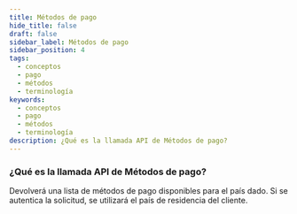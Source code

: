 ```yaml
---
title: Métodos de pago
hide_title: false
draft: false
sidebar_label: Métodos de pago
sidebar_position: 4
tags:
  - conceptos
  - pago
  - métodos
  - terminología
keywords:
  - conceptos
  - pago
  - métodos
  - terminología
description: ¿Qué es la llamada API de Métodos de pago?
---
```


### ¿Qué es la llamada API de Métodos de pago?

Devolverá una lista de métodos de pago disponibles para el país dado. Si se autentica la solicitud, se utilizará el país de residencia del cliente.
